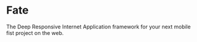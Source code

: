Fate
===

The Deep Responsive Internet Application framework for your next mobile fist project on the web.
